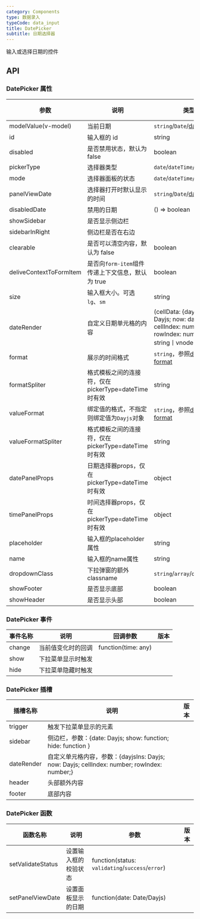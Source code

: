 ```yaml
---
category: Components
type: 数据录入
typeCode: data_input
title: DatePicker
subtitle: 日期选择器
---
```


输入或选择日期的控件

## API

### DatePicker 属性

| 参数                        | 说明                               | 类型                                                                                              | 默认值        | 版本 |
|---------------------------|----------------------------------|-------------------------------------------------------------------------------------------------|------------| --- |
| modelValue(v-model)       | 当前日期                             | `string`/`Date`/[dayjs](https://day.js.org/)                                                    |            |  |
| id                        | 输入框的 id                          | string                                                                                          |            |  |
| disabled                  | 是否禁用状态，默认为 false                 | boolean                                                                                         | false      |  |
| pickerType                  | 选择器类型                            | `date`/`dateTime`/`week`/`month`                                                                | date       |           |
| mode                  | 选择器面板的状态                         | `date`/`dateTime`/`week`/`month`                                                                |            |           |
| panelViewDate                  | 选择器打开时默认显示的时间                         | `string`/`Date`/[dayjs](https://day.js.org/)                                                    |            |           |
| disabledDate                  | 禁用的日期                         | () => boolean                                                                                   |            |           |
| showSidebar           | 是否显示侧边栏                           |                                                                                                 | false      |  |
| sidebarInRight           | 侧边栏是否在右边                           |                                                                                                 | false      |  |
| clearable                 | 是否可以清空内容，默认为 false               | boolean                                                                                         | false      |  |
| deliveContextToFormItem   | 是否向`form-item`组件传递上下文信息，默认为 true | boolean                                                                                         | true       |  |
| size                      | 输入框大小。可选 `lg`、`sm`               | string                                                                                          | ``         |  |
| dateRender                    | 自定义日期单元格的内容                          | (cellData: {dayjsIns: Dayjs; now: dayjs; cellIndex: number; rowIndex: number;}) => string丨vnode |            |  |  |
| format                    | 展示的时间格式                          | `string`，参照[dayjs format](https://day.js.org/docs/en/parse/string-format)                       | `HH:mm:ss` |  |  |
| formatSpliter                    | 格式模板之间的连接符，仅在pickerType=dateTime时有效                          | string                                                                                          | `' '`      |  |  |
| valueFormat               | 绑定值的格式，不指定则绑定值为`Dayjs`对象         | `string`，参照[dayjs format](https://day.js.org/docs/en/parse/string-format)                       |            |  |  |
| valueFormatSpliter               | 格式模板之间的连接符，仅在pickerType=dateTime时有效         | string                                                                                          | `' '`      |  |  |
| datePanelProps               | 日期选择器props，仅在pickerType=dateTime时有效       | object                                                                                          | {}         |  |  |
| timePanelProps               | 时间选择器props，仅在pickerType=dateTime时有效       | object                                                                                          | {}         |  |  |
| placeholder               | 输入框的placeholder属性                | string                                                                                          |            |  |  |
| name                      | 输入框的name属性                       | string                                                                                          |            |  |  |
| dropdownClass             | 下拉弹窗的额外classname                 | `string`/`array`/`object`                                                                       |            |  |  |
| showFooter                | 是否显示底部                           | boolean                                                                                         | false      |  |  |
| showHeader                | 是否显示头部                           | boolean                                                                                         | false      |  |  |

### DatePicker 事件

| 事件名称   | 说明        | 回调参数                | 版本    |
|--------|-----------|---------------------|-------|
| change | 当前值变化时的回调 | function(time: any) |       |
| show   | 下拉菜单显示时触发 |          |       |
| hide   | 下拉菜单隐藏时触发 |          |       |

### DatePicker 插槽

| 插槽名称    | 说明                                                    | 版本  |
|---------|-------------------------------------------------------|-----|
| trigger | 触发下拉菜单显示的元素                                           |     |
| sidebar | 侧边栏，参数：{date: Dayjs; show: function; hide: function } |     |
| dateRender | 自定义单元格内容，参数：{dayjsIns: Dayjs; now: Dayjs; cellIndex: number; rowIndex: number;}                                          |     |
| header  | 头部额外内容                                                |     |
| footer | 底部内容                                                  |          |       |

### DatePicker 函数

| 函数名称       | 说明                        | 参数                                               | 版本          |
|------------|---------------------------|--------------------------------------------------|-------------|
| setValidateStatus     | 设置输入框的校验状态 | function(status: `validating`/`success`/`error`) |         |
| setPanelViewDate     | 设置面板显示的日期 | function(date: Date/Dayjs)                       |         |
